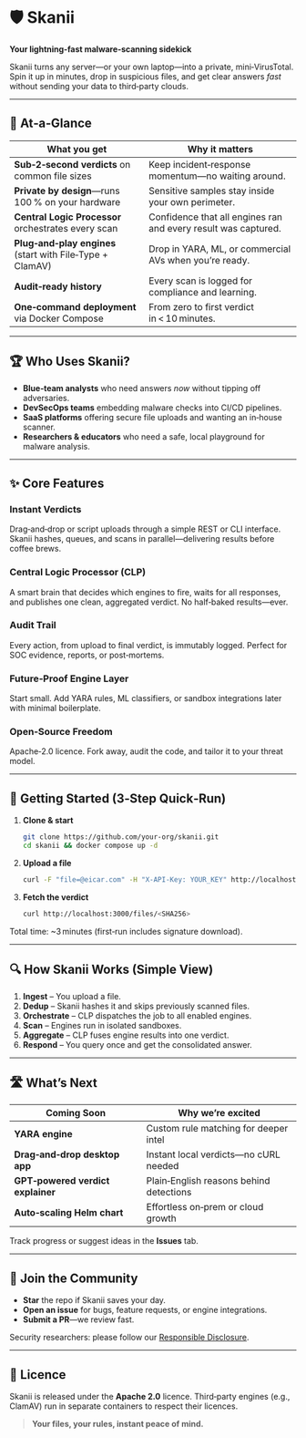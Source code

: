 # 🛡️ Skanii

**Your lightning‑fast malware‑scanning sidekick**

Skanii turns any server—or your own laptop—into a private, mini‑VirusTotal. Spin it up in minutes, drop in suspicious files, and get clear answers *fast* without sending your data to third‑party clouds.

---

## 👀 At‑a‑Glance

| What you get                                              | Why it matters                                                 |
| --------------------------------------------------------- | -------------------------------------------------------------- |
| **Sub‑2‑second verdicts** on common file sizes            | Keep incident‑response momentum—no waiting around.             |
| **Private by design**—runs 100 % on your hardware         | Sensitive samples stay inside your own perimeter.              |
| **Central Logic Processor** orchestrates every scan       | Confidence that all engines ran and every result was captured. |
| **Plug‑and‑play engines** (start with File‑Type + ClamAV) | Drop in YARA, ML, or commercial AVs when you’re ready.         |
| **Audit‑ready history**                                   | Every scan is logged for compliance and learning.              |
| **One‑command deployment** via Docker Compose             | From zero to first verdict in < 10 minutes.                    |

---

## 🏆 Who Uses Skanii?

* **Blue‑team analysts** who need answers *now* without tipping off adversaries.
* **DevSecOps teams** embedding malware checks into CI/CD pipelines.
* **SaaS platforms** offering secure file uploads and wanting an in‑house scanner.
* **Researchers & educators** who need a safe, local playground for malware analysis.

---

## ✨ Core Features

### Instant Verdicts

Drag‑and‑drop or script uploads through a simple REST or CLI interface. Skanii hashes, queues, and scans in parallel—delivering results before coffee brews.

### Central Logic Processor (CLP)

A smart brain that decides which engines to fire, waits for all responses, and publishes one clean, aggregated verdict. No half‑baked results—ever.

### Audit Trail

Every action, from upload to final verdict, is immutably logged. Perfect for SOC evidence, reports, or post‑mortems.

### Future‑Proof Engine Layer

Start small. Add YARA rules, ML classifiers, or sandbox integrations later with minimal boilerplate.

### Open‑Source Freedom

Apache‑2.0 licence. Fork away, audit the code, and tailor it to your threat model.

---

## 🚀 Getting Started (3‑Step Quick‑Run)

1. **Clone & start**

   ```bash
   git clone https://github.com/your-org/skanii.git
   cd skanii && docker compose up -d
   ```
2. **Upload a file**

   ```bash
   curl -F "file=@eicar.com" -H "X-API-Key: YOUR_KEY" http://localhost:3000/upload
   ```
3. **Fetch the verdict**

   ```bash
   curl http://localhost:3000/files/<SHA256>
   ```

Total time: \~3 minutes (first‑run includes signature download).

---

## 🔍 How Skanii Works (Simple View)

1. **Ingest** – You upload a file.
2. **Dedup** – Skanii hashes it and skips previously scanned files.
3. **Orchestrate** – CLP dispatches the job to all enabled engines.
4. **Scan** – Engines run in isolated sandboxes.
5. **Aggregate** – CLP fuses engine results into one verdict.
6. **Respond** – You query once and get the consolidated answer.

---

## 🛣️ What’s Next

| Coming Soon                       | Why we’re excited                       |
| --------------------------------- | --------------------------------------- |
| **YARA engine**                   | Custom rule matching for deeper intel   |
| **Drag‑and‑drop desktop app**     | Instant local verdicts—no cURL needed   |
| **GPT‑powered verdict explainer** | Plain‑English reasons behind detections |
| **Auto‑scaling Helm chart**       | Effortless on‑prem or cloud growth      |

Track progress or suggest ideas in the **Issues** tab.

---

## 🤝 Join the Community

* **Star** the repo if Skanii saves your day.
* **Open an issue** for bugs, feature requests, or engine integrations.
* **Submit a PR**—we review fast.

Security researchers: please follow our [Responsible Disclosure](SECURITY.md).

---

## 📜 Licence

Skanii is released under the **Apache 2.0** licence. Third‑party engines (e.g., ClamAV) run in separate containers to respect their licences.

> **Your files, your rules, instant peace of mind.**

